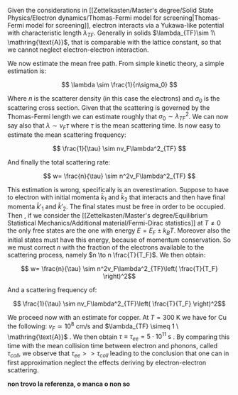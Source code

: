 Given the considerations in [[Zettelkasten/Master's degree/Solid State Physics/Electron dynamics/Thomas-Fermi model for screening|Thomas-Fermi model for screening]], electron interacts via a Yukawa-like potential with characteristic length $\lambda_{TF}$.
Generally in solids $\lambda_{TF}\sim 1\ \mathring{\text{A}}$, that is comparable with the lattice constant, so that we cannot neglect electron-electron interaction.

We now estimate the mean free path. From simple kinetic theory, a simple estimation is:

$$ \lambda \sim \frac{1}{n\sigma_0} $$

Where $n$ is the scatterer density (in this case the electrons) and $\sigma_0$ is the scattering cross section.
Given that the scattering is governed by the Thomas-Fermi length we can estimate roughly that $\sigma_0 \sim \lambda_{TF}^2$.
We can now say also that $\lambda \sim v_F\tau$ where $\tau$ is the mean scattering time.
Is now easy to estimate the mean scattering frequency:

$$ \frac{1}{\tau} \sim nv_F\lambda^2_{TF} $$

And finally the total scattering rate:

$$ w=  \frac{n}{\tau} \sim n^2v_F\lambda^2_{TF} $$

This estimation is wrong, specifically is an overestimation.
Suppose to have to electron with initial momenta $\bar{k}_1$ and $\bar{k}_2$ that interacts and then have final momenta $\bar{k}'_1$ and $\bar{k}'_2$.
The final states must be free in order to be occupied. Then , if we consider the [[Zettelkasten/Master's degree/Equilibrium Statistical Mechanics/Additional material/Fermi-Dirac statistics]] at $T \neq 0$ the only free states are the one with energy $E=E_F \pm k_BT$. Moreover also the initial states must have this energy, because of momentum conservation.
So we must correct $n$ with the fraction of the electrons available to the scattering process, namely $n \to n \frac{T}{T_F}$.
We then obtain:

$$ w=  \frac{n}{\tau} \sim n^2v_F\lambda^2_{TF}\left( \frac{T}{T_F} \right)^2$$

And a scattering frequency of:

$$ \frac{1}{\tau} \sim nv_F\lambda^2_{TF}\left( \frac{T}{T_F} \right)^2$$

We proceed now with an estimate for copper.
At $T=300\ \text{K}$ we have for $\text{Cu}$ the following: $v_F\simeq 10^8 \ \text{cm/s}$ and $\lambda_{TF} \simeq 1 \ \mathring{\text{A}}$ .
We then obtain $\tau \equiv \tau_{ee} = 5\cdot 10^{11}\ \text{s}$ . By comparing this time with the mean collision time between electron and phonons, called $\tau_{coll}$, we observe that $\tau_{ee}>>\tau_{coll}$ leading to the conclusion that one can in first approximation neglect the effects deriving by electron-electron scattering.

**non trovo la referenza, o manca o non so**
